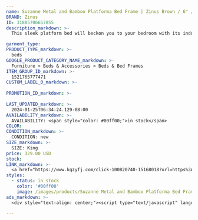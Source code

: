 ```yaml
---
name: Suzanne Metal and Bamboo Platforma Bed Frame | Zinus Brown / 6" / King
BRAND: Zinus
ID: 31885706657855
description_markdown: >-
  This sleek platform bed will beckon you to your bedroom with its industrial design. It’s accented with elegantly finished bamboo and backed by durable steel, so it’s as sturdy as it is stylish. This GOOD DESIGN™ Award Winner is also one of our bestsellers, earning praise for its durable structure and all-in-one-box packaging.

garment_type:
PRODUCT_TYPE_markdown: >-
  beds
GOOGLE_PRODUCT_CATEGORY_NAME_markdown: >-
  Furniture > Beds & Accessories > Beds & Bed Frames
ITEM_GROUP_ID_markdown: >-
  1521765777471
CUSTOM_LABEL_0_markdown: >-
  
PROMOTION_ID_markdown: >-
  
LAST_UPDATED_markdown: >-
  2024-01-25T06:34:24.129-08:00
AVAILABILITY_markdown: >-
  AVAILABILITY: <span style="color: #00ff00;">in stock</span>
COLOR:
CONDITION_markdown: >-
  CONDITION: new
SIZE_markdown: >-
  SIZE: King
price: 329.00 USD
stock: 
LINK_markdown: >-
  <a href="https://www.kqzyfj.com/click-100820740-15168018?url=https%3A%2F%2Fwww.zinus.com%2Fproducts%2Fsuzanne-platforma-bed-frame%3Fvariant%3D31885706657855" target="_blank" style="display: inline-block; padding: 10px 20px; font-size: 16px; text-align: center; text-decoration: none; cursor: pointer; border: 1px solid #3498db; color: #3498db; background-color: #fff; border-radius: 5px; transition: background-color 0.3s;">Go to Product</a>
styles:
  - status: in stock
    color: '#00ff00'
    image: /images/products/Suzanne Metal and Bamboo Platforma Bed Frame _ Zinus Brown _ 6_ _ King/1521765777471_1_6_inch_Suzanne_Metal_And_Wood_Platform_Bed.jpg
ads_markdown: >-
  <div style="text-align: center;"><script type="text/javascript" language="javascript" src="https://www.tkqlhce.com/placeholder-52290839?target=_top&mouseover=N"></script></div>

---
```

